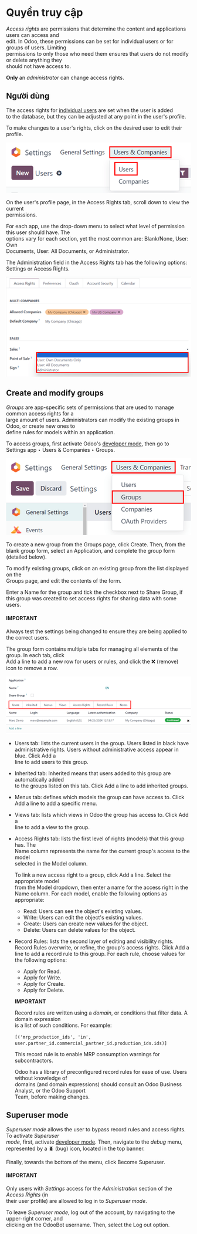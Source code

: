 # Quyền truy cập

_Access rights_ are permissions that determine the content and applications users can access and\
edit. In Odoo, these permissions can be set for individual users or for groups of users. Limiting\
permissions to only those who need them ensures that users do not modify or delete anything they\
should not have access to.

**Only** an _administrator_ can change access rights.

## Người dùng

The access rights for [individual users](applications/general/users.md#users-add-individual) are set when the user is added\
to the database, but they can be adjusted at any point in the user's profile.

To make changes to a user's rights, click on the desired user to edit their profile.

![Users menu in the Users & Companies section of the Settings app of Odoo.](../../../.gitbook/assets/navigate-to-users-menu.png)

On the user's profile page, in the Access Rights tab, scroll down to view the current\
permissions.

For each app, use the drop-down menu to select what level of permission this user should have. The\
options vary for each section, yet the most common are: Blank/None, User: Own\
Documents, User: All Documents, or Administrator.

The Administration field in the Access Rights tab has the following options:\
Settings or Access Rights.

![The Sales apps drop-down menu to set the user's level of permissions.](../../../.gitbook/assets/user-permissions-dropdown-menu.png)

## Create and modify groups

_Groups_ are app-specific sets of permissions that are used to manage common access rights for a\
large amount of users. Administrators can modify the existing groups in Odoo, or create new ones to\
define rules for models within an application.

To access groups, first activate Odoo's [developer mode](applications/general/developer_mode.md#developer-mode), then go to\
Settings app ‣ Users & Companies ‣ Groups.

![Groups menu in the Users & Companies section of the Settings app of Odoo.](../../../.gitbook/assets/click-users-and-companies.png)

To create a new group from the Groups page, click Create. Then, from the\
blank group form, select an Application, and complete the group form (detailed below).

To modify existing groups, click on an existing group from the list displayed on the\
Groups page, and edit the contents of the form.

Enter a Name for the group and tick the checkbox next to Share Group, if\
this group was created to set access rights for sharing data with some users.

#### IMPORTANT

Always test the settings being changed to ensure they are being applied to the correct users.

The group form contains multiple tabs for managing all elements of the group. In each tab, click\
Add a line to add a new row for users or rules, and click the ❌ (remove)\
icon to remove a row.

![Tabs in the Groups form to modify the settings of the group.](../../../.gitbook/assets/groups-form.png)

* Users tab: lists the current users in the group. Users listed in black have\
  administrative rights. Users without administrative access appear in blue. Click Add a\
  line to add users to this group.
* Inherited tab: Inherited means that users added to this group are automatically added\
  to the groups listed on this tab. Click Add a line to add inherited groups.
* Menus tab: defines which models the group can have access to. Click\
  Add a line to add a specific menu.
* Views tab: lists which views in Odoo the group has access to. Click Add a\
  line to add a view to the group.
*   Access Rights tab: lists the first level of rights (models) that this group has. The\
    Name column represents the name for the current group's access to the model\
    selected in the Model column.

    To link a new access right to a group, click Add a line. Select the appropriate model\
    from the Model dropdown, then enter a name for the access right in the\
    Name column. For each model, enable the following options as appropriate:

    * Read: Users can see the object's existing values.
    * Write: Users can edit the object's existing values.
    * Create: Users can create new values for the object.
    * Delete: Users can delete values for the object.
*   Record Rules: lists the second layer of editing and visibility rights.\
    Record Rules overwrite, or refine, the group's access rights. Click Add a\
    line to add a record rule to this group. For each rule, choose values for the following options:

    * Apply for Read.
    * Apply for Write.
    * Apply for Create.
    * Apply for Delete.

    **IMPORTANT**

    Record rules are written using a _domain_, or conditions that filter data. A domain expression\
    is a list of such conditions. For example:

    `[('mrp_production_ids', 'in', user.partner_id.commercial_partner_id.production_ids.ids)]`

    This record rule is to enable MRP consumption warnings for subcontractors.

    Odoo has a library of preconfigured record rules for ease of use. Users without knowledge of\
    domains (and domain expressions) should consult an Odoo Business Analyst, or the Odoo Support\
    Team, before making changes.

## Superuser mode

_Superuser mode_ allows the user to bypass record rules and access rights. To activate _Superuser_\
_mode_, first, activate [developer mode](applications/general/developer_mode.md#developer-mode). Then, navigate to the _debug_ menu,\
represented by a 🪲 (bug) icon, located in the top banner.

Finally, towards the bottom of the menu, click Become Superuser.

#### IMPORTANT

Only users with _Settings_ access for the _Administration_ section of the _Access Rights_ (in\
their user profile) are allowed to log in to _Superuser mode_.

To leave _Superuser mode_, log out of the account, by navigating to the upper-right corner, and\
clicking on the OdooBot username. Then, select the Log out option.
